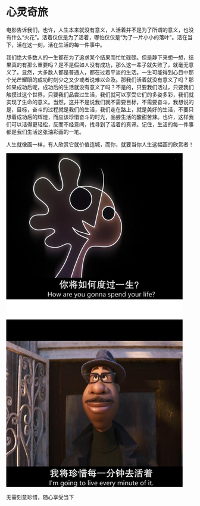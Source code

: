 # 心灵奇旅

电影告诉我们，也许，人生本来就没有意义，人活着并不是为了所谓的意义，也没有什么“火花”。活着仅仅是为了活着，哪怕仅仅是“为了一片小小的落叶”。活在当下，活在这一刻，活在生活的每一件事中。

我们绝大多数人的一生都在为了追求某个结果而忙忙碌碌。但是静下来想一想，结果真的有那么重要吗？是不是假如人没有成功，那么这一辈子就失败了，就毫无意义了。显然，大多数人都是普通人，都在过着平淡的生活。一生可能得到心目中那个光芒耀眼的成功时刻少之又少或者说难以企及。那我们活着就没有意义了吗？那如果成功后呢，成功后的生活就没有意义了吗？不是的，只要我们活过，只要我们触摸过这个世界，只要我们品尝过生活，我们就可以享受它们的多姿多彩，我们就实现了生命的意义。当然，这并不是说我们就不需要目标，不需要奋斗，我想说的是，目标，奋斗的过程就是我们的生活，我们走在路上，就是美好的生活，不要只想着成功后的辉煌，而应该珍惜奋斗的时光，品尝生活的酸甜苦辣。也许，这样我们可以活得更轻松，反而不经意间，找寻到了活着的真谛。记住，生活的每一件事都是我们生活这张油彩画的一笔。

人生就像画一样，有人欣赏它就价值连城，而你，就要当你人生这幅画的欣赏者！

![alt text](e242179da6ceb45e6471f46ea62a7bd.png)

无需刻意珍惜，随心享受当下




